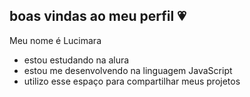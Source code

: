 ## boas vindas ao meu perfil 💗

Meu nome é Lucimara


- estou estudando na alura
- estou me desenvolvendo na linguagem JavaScript
- utilizo esse espaço para compartilhar meus projetos
